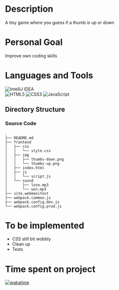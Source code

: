 # Description
A tiny game where you guess if a thumb is up or down

# Personal Goal
Improve own coding skills

# Languages and Tools
![IntelliJ IDEA](https://img.shields.io/badge/IntelliJIDEA-000000.svg?style=for-the-badge&logo=intellij-idea&logoColor=white)  
![HTML5](https://img.shields.io/badge/html5-%23E34F26.svg?style=for-the-badge&logo=html5&logoColor=white)
![CSS3](https://img.shields.io/badge/css3-%231572B6.svg?style=for-the-badge&logo=css3&logoColor=white)
![JavaScript](https://img.shields.io/badge/javascript-%23323330.svg?style=for-the-badge&logo=javascript&logoColor=%23F7DF1E)

## Directory Structure
### Source Code
```
.
├── README.md
├── frontend
│   ├── css
│   │   └── style.css
│   ├── img
│   │   ├── thumbs-down.png
│   │   └── thumbs-up.png
│   ├── index.html
│   ├── js
│   │   └── script.js
│   └── sound
│       ├── lose.mp3
│       └── win.mp3
├── site.webmanifest
├── webpack.common.js
├── webpack.config.dev.js
└── webpack.config.prod.js
```

# To be implemented
* CSS still bit wobbly
* Clean up
* Tests

# Time spent on project
[![wakatime](https://wakatime.com/badge/user/d3f10ce3-5913-47b5-a908-6228fe4d4225/project/1d797590-a8f2-46d9-bb9a-9dcf1917c13a.svg)](https://wakatime.com/badge/user/d3f10ce3-5913-47b5-a908-6228fe4d4225/project/1d797590-a8f2-46d9-bb9a-9dcf1917c13a)
